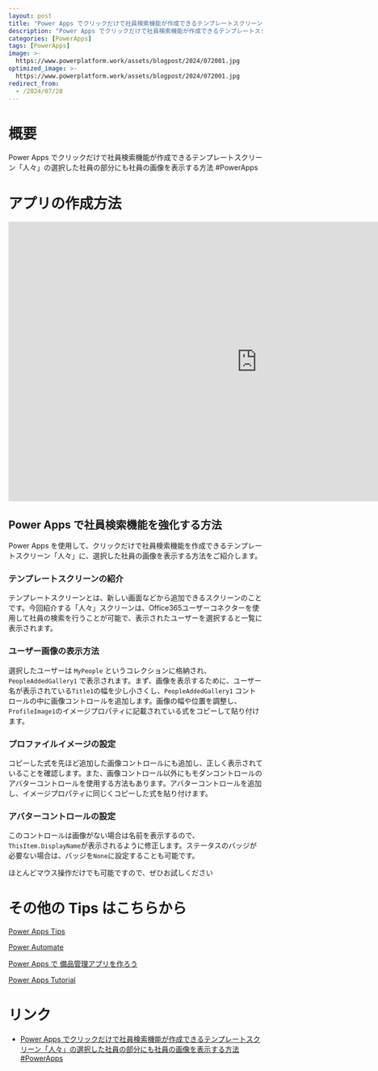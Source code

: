 ```yaml
---
layout: post
title: "Power Apps でクリックだけで社員検索機能が作成できるテンプレートスクリーン「人々」の選択した社員の部分にも社員の画像を表示する方法 #PowerApps"
description: "Power Apps でクリックだけで社員検索機能が作成できるテンプレートスクリーン「人々」の選択した社員の部分にも社員の画像を表示する方法 #PowerAppsを動画で分かりやすく解説"
categories: [PowerApps]
tags: [PowerApps]
image: >-
  https://www.powerplatform.work/assets/blogpost/2024/072001.jpg
optimized_image: >-
  https://www.powerplatform.work/assets/blogpost/2024/072001.jpg
redirect_from:
  - /2024/07/20
---
```



#  概要

Power Apps でクリックだけで社員検索機能が作成できるテンプレートスクリーン「人々」の選択した社員の部分にも社員の画像を表示する方法 #PowerApps


# アプリの作成方法

<iframe width="983" height="553" src="https://www.youtube.com/embed/yHlO_AquyIg" title="YouTube video player" frameborder="0" allow="accelerometer; autoplay; clipboard-write; encrypted-media; gyroscope; picture-in-picture" allowfullscreen></iframe>


## Power Apps で社員検索機能を強化する方法

Power Apps を使用して、クリックだけで社員検索機能を作成できるテンプレートスクリーン「人々」に、選択した社員の画像を表示する方法をご紹介します。

### テンプレートスクリーンの紹介

テンプレートスクリーンとは、新しい画面などから追加できるスクリーンのことです。今回紹介する「人々」スクリーンは、Office365ユーザーコネクターを使用して社員の検索を行うことが可能で、表示されたユーザーを選択すると一覧に表示されます。

### ユーザー画像の表示方法

選択したユーザーは `MyPeople` というコレクションに格納され、`PeopleAddedGallery1`  で表示されます。まず、画像を表示するために、ユーザー名が表示されている`Title1`の幅を少し小さくし、`PeopleAddedGallery1` コントロールの中に画像コントロールを追加します。画像の幅や位置を調整し、`ProfileImage1`のイメージプロパティに記載されている式をコピーして貼り付けます。

### プロファイルイメージの設定

コピーした式を先ほど追加した画像コントロールにも追加し、正しく表示されていることを確認します。また、画像コントロール以外にもモダンコントロールのアバターコントロールを使用する方法もあります。アバターコントロールを追加し、イメージプロパティに同じくコピーした式を貼り付けます。

### アバターコントロールの設定

このコントロールは画像がない場合は名前を表示するので、`ThisItem.DisplayName`が表示されるように修正します。ステータスのバッジが必要ない場合は、バッジを`None`に設定することも可能です。

ほとんどマウス操作だけでも可能ですので、ぜひお試しください


# その他の Tips はこちらから

[Power Apps Tips](https://www.youtube.com/watch?v=VrAQf3JQ7yM&list=PLVhFi1fb3DqakSLVMn22DDcySXh9jtzi- )


[Power Automate](https://www.youtube.com/watch?v=-YnJYT0ASEM&list=PLVhFi1fb3Dqbzic6GieqnLFgD3aTj-eHA)


[Power Apps で 備品管理アプリを作ろう](https://www.youtube.com/playlist?list=PLVhFi1fb3DqZM3HKb8Hea6XEL96990Fyn)


[Power Apps Tutorial](https://www.youtube.com/playlist?list=PLVhFi1fb3DqalxpL974VvAJvV4iWoSbe_)


# リンク


- [Power Apps でクリックだけで社員検索機能が作成できるテンプレートスクリーン「人々」の選択した社員の部分にも社員の画像を表示する方法 #PowerApps](https://www.youtube.com/watch?v=yHlO_AquyIg)

